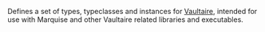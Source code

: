 Defines a set of types, typeclasses and instances for
[Vaultaire](https://github.com/anchor/vaultaire),
intended for use with Marquise and other Vaultaire related libraries and
executables.
